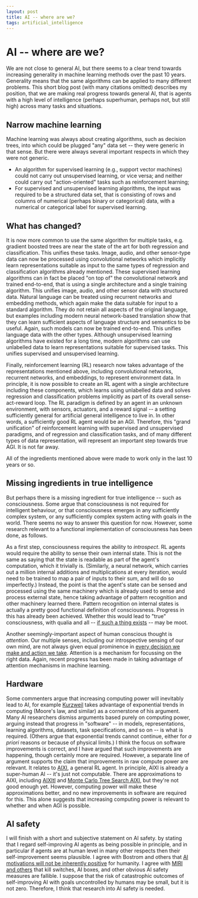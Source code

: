 ```yaml
---
layout: post
title: AI -- where are we?
tags: artificial_intelligence
---
```


AI -- where are we?
========

We are not close to general AI, but there seems to a clear trend towards increasing generality in machine learning methods over the past 10 years. Generality means that the same algorithms can be applied to many different problems. This short blog post (with many citations omitted) describes my position, that we are making real progress towards general AI, that is agents with a high level of intelligence (perhaps superhuman, perhaps not, but still high) across many tasks and situations.

Narrow machine learning
-----------------------

Machine learning was always about creating algorithms, such as decision trees, into which could be plugged "any" data set -- they were generic in that sense. But there were always several important respects in which they were not generic.

* An algorithm for supervised learning (e.g., support vector machines) could not carry out unsupervised learning, or vice versa; and neither could carry out "action-oriented" tasks such as reinforcement learning;
* For supervised and unsupervised learning algorithms, the input was required to be a structured data set, that is consisting of rows and columns of numerical (perhaps binary or categorical) data, with a numerical or categorical label for supervised learning.


What has changed?
-----------------

It is now more common to use the same algorithm for multiple tasks, e.g. gradient boosted trees are near the state of the art for both regression and classification. This unifies these tasks. Image, audio, and other sensor-type data can now be processed using convolutional networks which implicitly learn representations suitable as input to the same types of regression and classification algorithms already mentioned. These supervised learning algorithms can in fact be placed "on top of" the convolutional network and trained end-to-end, that is using a single architecture and a single training algorithm. This unifies image, audio, and other sensor data with structured data. Natural language can be treated using recurrent networks and embedding methods, which again make the data suitable for input to a standard algorithm. They do not retain all aspects of the original language, but examples including modern neural network-based translation show that they can learn sufficient aspects of language structure and semantics to be useful. Again, such models can now be trained end-to-end. This unifies language data with the other types. Although unsupervised learning algorithms have existed for a long time, modern algorithms can use unlabelled data to learn representations suitable for supervised tasks. This unifies supervised and unsupervised learning.

Finally, reinforcement learning (RL) research now takes advantage of the representations mentioned above, including convolutional networks, recurrent networks, and embeddings, to represent environment data. In principle, it is now possible to create an RL agent with a single architecture including these components, which learns using unlabelled data and solves regression and classification problems implicitly as part of its overall sense-act-reward loop. The RL paradigm is defined by an agent in an unknown environment, with sensors, actuators, and a reward signal -- a setting sufficiently general for artificial general intelligence to live in. In other words, a sufficiently good RL agent would be an AGI. Therefore, this "grand unification" of reinforcement learning with supervised and unsupervised paradigms, and of regression and classification tasks, and of many different types of data representation, will represent an important step towards true AGI. It is not far away.

All of the ingredients mentioned above were made to work only in the last 10 years or so.

Missing ingredients in true intelligence
----------------------------------------

But perhaps there is a missing ingredient for true intelligence -- such as consciousness. Some argue that consciousness is not required for intelligent behaviour, or that consciousness emerges in any sufficiently complex system, or any sufficiently complex system acting with goals in the world. There seems no way to answer this question for now. However, some research relevant to a functional implementation of consciousness has been done, as follows.

As a first step, consciousness requires the ability to *introspect*. RL agents would require the ability to sense their own internal state. This is not the same as saying that the state is readable as part of the agent's computation, which it trivially is. (Similarly, a neural network, which carries out a million internal additions and multiplications at every iteration, would need to be trained to map a pair of inputs to their sum, and will do so imperfectly.) Instead, the point is that the agent's state can be sensed and processed using the same machinery which is already used to sense and process external state, hence taking advantage of pattern recognition and other machinery learned there. Pattern recognition on internal states is actually a pretty good functional definition of consciousness. Progress in this has already been achieved. Whether this would lead to "true" consciousness, with qualia and all -- [if such a thing exists](https://en.wikipedia.org/wiki/Consciousness_Explained) -- may be moot.

Another seemingly-important aspect of human conscious thought is *attention*. Our multiple senses, including our introspective sensing of our own mind, are not always given equal prominence in [every decision we make and action we take](https://en.wikipedia.org/wiki/The_Police). Attention is a mechanism for focussing on the right data. Again, recent progress has been made in taking advantage of attention mechanisms in machine learning.

Hardware
--------

Some commenters argue that increasing computing power will inevitably lead to AI, for example [Kurzweil](https://en.wikipedia.org/wiki/The_Age_of_Spiritual_Machines) takes advantage of exponential trends in computing (Moore's law, and similar) as a cornerstone of his argument. Many AI researchers dismiss arguments based purely on computing power, arguing instead that progress in "software" -- in models, representations, learning algorithms, datasets, task specifications, and so on -- is what is required. (Others argue that exponential trends cannot continue, either for *a priori* reasons or because of physical limits.) I think the focus on software improvements is correct, and I have argued that such improvements are happening, though certainly more are required. However, a separate line of argument supports the claim that improvements in raw compute power are relevant. It relates to [AIXI](http://www.hutter1.net/ai/aixigentle.htm), a general RL agent. In principle, AIXI is already a super-human AI -- it's just not computable. There are approximations to AIXI, including [AIXItl](http://www.hutter1.net/ai/aixigentle.htm) and [Monte Carlo Tree Search AIXI](https://arxiv.org/abs/0909.0801), but they're not good enough yet. However, computing power will make these approximations better, and no new improvements in software are required for this. This alone suggests that increasing computing power is relevant to whether and when AGI is possible.

AI safety
---------

I will finish with a short and subjective statement on AI safety. by stating that I regard self-improving AI agents as being possible in principle, and in particular if agents are at human level in many other respects then their self-improvement seems plausible. I agree with Bostrom and others that [AI motivations will not be inherently positive](https://www.fhi.ox.ac.uk/wp-content/uploads/Orthogonality_Analysis_and_Metaethics-1.pdf) for humanity. I agree with [MIRI and others](https://intelligence.org/files/Interruptibility.pdf) that kill switches, AI boxes, and other obvious AI safety measures are fallible. I suppose that the risk of catastrophic outcomes of self-improving AI with goals uncontrolled by humans may be small, but it is not zero. Therefore, I think that research into AI safety is needed.
